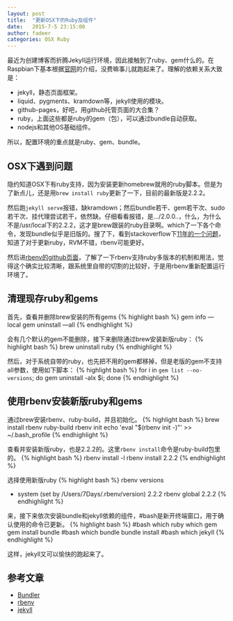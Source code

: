 ```yaml
---
layout: post
title:  "更新OSX下的Ruby及组件"
date:   2015-7-5 23:15:00
author: fadeer
categories: OSX Ruby
---
```


最近为创建博客而折腾Jekyll运行环境，因此接触到了ruby、gem什么的。在Raspbian下基本根据[官网][jekyll]的介绍，没费嘛事儿就跑起来了。理解的依赖关系大致是：

* jekyll，静态页面框架。
* liquid、pygments、kramdown等，jekyll使用的模块。
* github-pages，好吧，用github托管页面的大合集？
* ruby，上面这些都是ruby的gem（包），可以通过bundle自动获取。
* nodejs和其他OS基础组件。

所以，配置环境的重点就是ruby、gem、bundle。

OSX下遇到问题
----
隐约知道OSX下有ruby支持，因为安装更新homebrew就用的ruby脚本。但是为了新点儿，还是用`brew install ruby`更新了一下，目前的最新版是2.2.2。

然后跑`jekyll serve`报错，缺kramdown；然后bundle若干、gem若干次、sudo若干次、挂代理尝试若干，依然缺。仔细看看报错，是.../2.0.0..，什么，为什么不是/usr/local下的2.2.2，这才是brew跟装的ruby目录啊。which了一下各个命令，发现bundle似乎是旧版的。搜了下，看到stackoverflow下[11年的一个问题][sof-11]，知道了对于更新ruby，RVM不错，rbenv可能更好。

然后进[rbenv的github页面][rbenv]，了解了一下rbenv支持ruby多版本的机制和用法，觉得这个确实比较清晰，跟系统里自带的切割的比较好，于是用rbenv重新配置运行环境了。
<!--preview-end-->

清理现存ruby和gems
----
首先，查看并删除brew安装的所有gems
{% highlight bash %}
gem info —local
gem uninstall —all
{% endhighlight %}

会有几个默认的gem不能删除，接下来删除通过brew安装新版ruby：
{% highlight bash %}
brew uninstall ruby
{% endhighlight %}

然后，对于系统自带的ruby，也先把不用的gem都移掉，但是老版的gem不支持all参数，使用如下脚本：
{% highlight bash %}
for i in `gem list --no-versions`; do gem uninstall -aIx $i; done
{% endhighlight %}

使用rbenv安装新版ruby和gems
----
通过brew安装rbenv、ruby-build，并且初始化。
{% highlight bash %}
brew install rbenv ruby-build
rbenv init
echo 'eval "$(rbenv init -)"' >> ~/.bash_profile
{% endhighlight %}

查看并安装新版ruby，也是2.2.2的。这里`rbenv install`命令是ruby-build包里的。
{% highlight bash %}
rbenv install -l
rbenv install 2.2.2
{% endhighlight %}

选择使用新版ruby
{% highlight bash %}
rbenv versions
* system (set by /Users/7Days/.rbenv/version)
  2.2.2
rbenv global 2.2.2
{% endhighlight %}

来，接下来依次安装bundle和jekyll依赖的组件，#bash是新开终端窗口，用于确认使用的命令已更新。
{% highlight bash %}
#bash
which ruby
which gem
gem install bundle
#bash
which bundle
bundle install
#bash
which jekyll
{% endhighlight %}

这样，jekyll又可以愉快的跑起来了。

参考文章
----
* [Bundler](http://bundler.io/)
* [rbenv](https://github.com/sstephenson/rbenv)
* [jekyll][jekyll]


<!-- 引用链接 -->
[jekyll]: http://jekyllrb.com/
[sof-11]: http://stackoverflow.com/questions/6482738/installing-ruby-gems-not-working-with-home-brew
[bundler]: http://bundler.io/
[rbenv]: https://github.com/sstephenson/rbenv


